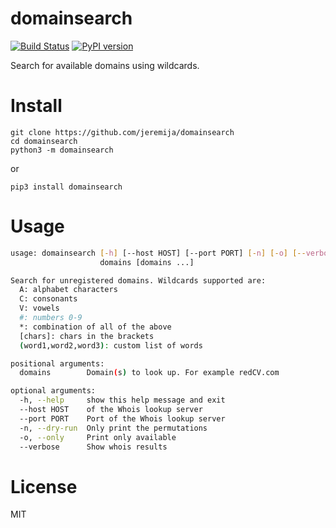 # domainsearch

[![Build Status](https://travis-ci.com/jeremija/domainsearch.svg?branch=master)](https://travis-ci.com/jeremija/domainsearch) [![PyPI version](https://badge.fury.io/py/domainsearch.svg)](https://badge.fury.io/py/domainsearch)

Search for available domains using wildcards.

# Install

```
git clone https://github.com/jeremija/domainsearch
cd domainsearch
python3 -m domainsearch
```

or

```
pip3 install domainsearch
```

# Usage

```bash
usage: domainsearch [-h] [--host HOST] [--port PORT] [-n] [-o] [--verbose]
                    domains [domains ...]

Search for unregistered domains. Wildcards supported are:
  A: alphabet characters
  C: consonants
  V: vowels
  #: numbers 0-9
  *: combination of all of the above
  [chars]: chars in the brackets
  (word1,word2,word3): custom list of words

positional arguments:
  domains        Domain(s) to look up. For example redCV.com

optional arguments:
  -h, --help     show this help message and exit
  --host HOST    of the Whois lookup server
  --port PORT    Port of the Whois lookup server
  -n, --dry-run  Only print the permutations
  -o, --only     Print only available
  --verbose      Show whois results
```

# License

MIT
